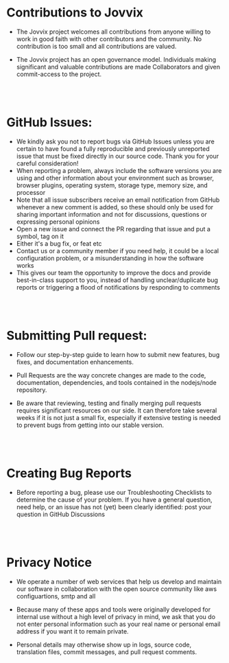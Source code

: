 # Contributions to Jovvix
- The Jovvix project welcomes all contributions from anyone willing to work in good faith with other contributors and the community. No contribution is too small and all contributions are valued.

- The Jovvix project has an open governance model. Individuals making significant and valuable contributions are made Collaborators and given commit-access to the project.


<br><br>

# GitHub Issues:

- We kindly ask you not to report bugs via GitHub Issues unless you are certain to have found a fully reproducible and previously unreported issue that must be fixed directly in our source code. Thank you for your careful consideration!
- When reporting a problem, always include the software versions you are using and other information about your environment such as browser, browser plugins, operating system, storage type, memory size, and processor
- Note that all issue subscribers receive an email notification from GitHub whenever a new comment is added, so these should only be used for sharing important information and not for discussions, questions or expressing personal opinions
- Open a new issue and connect the PR regarding that issue and put a symbol, tag on it
- Either it's a bug fix, or feat etc
- Contact us or a community member if you need help, it could be a local configuration problem, or a misunderstanding in how the software works
- This gives our team the opportunity to improve the docs and provide best-in-class support to you, instead of handling unclear/duplicate bug reports or triggering a flood of notifications by responding to comments

<br><br>

# Submitting Pull request:

- Follow our step-by-step guide to learn how to submit new features, bug fixes, and documentation enhancements.


- Pull Requests are the way concrete changes are made to the code, documentation, dependencies, and tools contained in the nodejs/node repository.

- Be aware that reviewing, testing and finally merging pull requests requires significant resources on our side. It can therefore take several weeks if it is not just a small fix, especially if extensive testing is needed to prevent bugs from getting into our stable version.


<br><br>

# Creating Bug Reports

- Before reporting a bug, please use our Troubleshooting Checklists to determine the cause of your problem. If you have a general question, need help, or an issue has not (yet) been clearly identified: post your question in GitHub Discussions


<br><br>

# Privacy Notice
- We operate a number of web services that help us develop and maintain our software in collaboration with the open source community like aws configuartions, smtp and all
- Because many of these apps and tools were originally developed for internal use without a high level of privacy in mind, we ask that you do not enter personal information such as your real name or personal email address if you want it to remain private.

- Personal details may otherwise show up in logs, source code, translation files, commit messages, and pull request comments.
